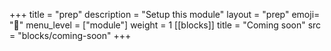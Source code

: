 +++
title = "prep"
description = "Setup this module"
layout = "prep"
emoji= "🧰"
menu_level = ["module"]
weight = 1
[[blocks]]
title = "Coming soon"
src = "blocks/coming-soon"
+++
